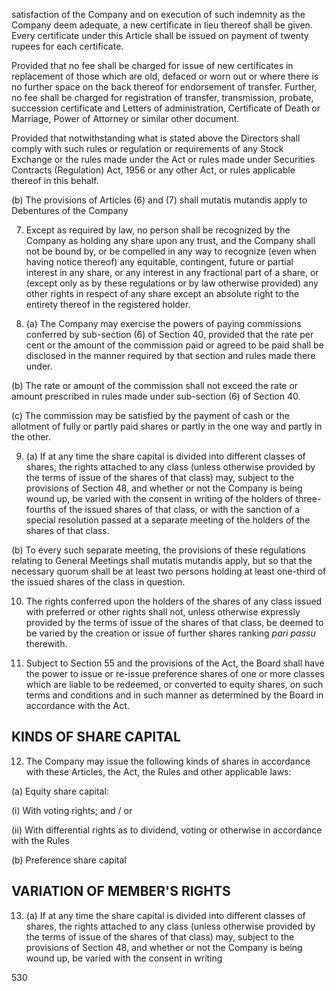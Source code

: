 satisfaction of the Company and on execution of such indemnity as the Company deem adequate, a new certificate in lieu thereof shall be given. Every certificate under this Article shall be issued on payment of twenty rupees for each certificate.

Provided that no fee shall be charged for issue of new certificates in replacement of those which are old, defaced or worn out or where there is no further space on the back thereof for endorsement of transfer. Further, no fee shall be charged for registration of transfer, transmission, probate, succession certificate and Letters of administration, Certificate of Death or Marriage, Power of Attorney or similar other document.

Provided that notwithstanding what is stated above the Directors shall comply with such rules or regulation or requirements of any Stock Exchange or the rules made under the Act or rules made under Securities Contracts (Regulation) Act, 1956 or any other Act, or rules applicable thereof in this behalf.

(b) The provisions of Articles (6) and (7) shall mutatis mutandis apply to Debentures of the Company

7. Except as required by law, no person shall be recognized by the Company as holding any share upon any trust, and the Company shall not be bound by, or be compelled in any way to recognize (even when having notice thereof) any equitable, contingent, future or partial interest in any share, or any interest in any fractional part of a share, or (except only as by these regulations or by law otherwise provided) any other rights in respect of any share except an absolute right to the entirety thereof in the registered holder.

8. (a) The Company may exercise the powers of paying commissions conferred by sub-section (6) of Section 40, provided that the rate per cent or the amount of the commission paid or agreed to be paid shall be disclosed in the manner required by that section and rules made there under.

(b) The rate or amount of the commission shall not exceed the rate or amount prescribed in rules made under sub-section (6) of Section 40.

(c) The commission may be satisfied by the payment of cash or the allotment of fully or partly paid shares or partly in the one way and partly in the other.

9. (a) If at any time the share capital is divided into different classes of shares, the rights attached to any class (unless otherwise provided by the terms of issue of the shares of that class) may, subject to the provisions of Section 48, and whether or not the Company is being wound up, be varied with the consent in writing of the holders of three-fourths of the issued shares of that class, or with the sanction of a special resolution passed at a separate meeting of the holders of the shares of that class.

(b) To every such separate meeting, the provisions of these regulations relating to General Meetings shall mutatis mutandis apply, but so that the necessary quorum shall be at least two persons holding at least one-third of the issued shares of the class in question.

10. The rights conferred upon the holders of the shares of any class issued with preferred or other rights shall not, unless otherwise expressly provided by the terms of issue of the shares of that class, be deemed to be varied by the creation or issue of further shares ranking *pari passu* therewith.

11. Subject to Section 55 and the provisions of the Act, the Board shall have the power to issue or re-issue preference shares of one or more classes which are liable to be redeemed, or converted to equity shares, on such terms and conditions and in such manner as determined by the Board in accordance with the Act.

## KINDS OF SHARE CAPITAL

12. The Company may issue the following kinds of shares in accordance with these Articles, the Act, the Rules and other applicable laws:

(a) Equity share capital:

(i) With voting rights; and / or

(ii) With differential rights as to dividend, voting or otherwise in accordance with the Rules

(b) Preference share capital

## VARIATION OF MEMBER'S RIGHTS

13. (a) If at any time the share capital is divided into different classes of shares, the rights attached to any class (unless otherwise provided by the terms of issue of the shares of that class) may, subject to the provisions of Section 48, and whether or not the Company is being wound up, be varied with the consent in writing

530